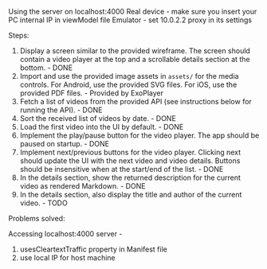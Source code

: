 Using the server on localhost:4000
Real device - make sure you insert your PC internal IP in viewModel file
Emulator - set 10.0.2.2 proxy in its settings

Steps:

1. Display a screen similar to the provided wireframe. The screen should
   contain a video player at the top and a scrollable details section at the
   bottom. - DONE
2. Import and use the provided image assets in `assets/` for the media
   controls. For Android, use the provided SVG files. For iOS, use the provided PDF files. - Provided by ExoPlayer
3. Fetch a list of videos from the provided API (see instructions below for
   running the API). - DONE
4. Sort the received list of videos by date. - DONE
5. Load the first video into the UI by default. - DONE
6. Implement the play/pause button for the video player. The app should be
   paused on startup. - DONE
7. Implement next/previous buttons for the video player. Clicking next should
   update the UI with the next video and video details. Buttons should be
   insensitive when at the start/end of the list. - DONE
8. In the details section, show the returned description for the current video
   as rendered Markdown. - DONE
9. In the details section, also display the title and author of the current
   video. - TODO

Problems solved:

Accessing localhost:4000 server - 
1. usesCleartextTraffic property in Manifest file
2. use local IP for host machine